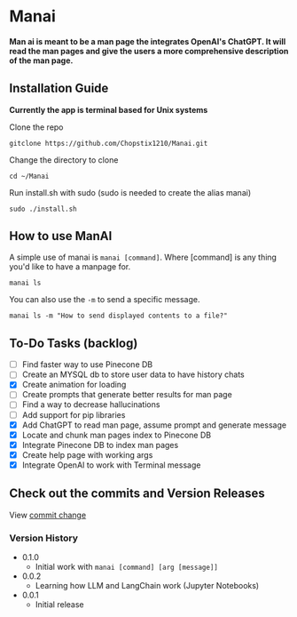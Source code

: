 # Manai 
#### Man ai is meant to be a man page the integrates OpenAI's ChatGPT. It will read the man pages and give the users a more comprehensive description of the man page. 

## Installation Guide

**Currently the app is terminal based for Unix systems**

Clone the repo 

```
gitclone https://github.com/Chopstix1210/Manai.git
```

Change the directory to clone 

```
cd ~/Manai
```

Run install.sh with sudo (sudo is needed to create the alias manai)

```
sudo ./install.sh
```

## How to use ManAI

A simple use of manai is `manai [command]`. Where [command] is any thing you'd like to have a manpage for. 

```
manai ls 
```

You can also use the `-m` to send a specific message. 

```
manai ls -m "How to send displayed contents to a file?"
```

## To-Do Tasks (backlog)

- [ ] Find faster way to use Pinecone DB
- [ ] Create an MYSQL db to store user data to have history chats
- [x] Create animation for loading 
- [ ] Create prompts that generate better results for man page 
- [ ] Find a way to decrease hallucinations 
- [ ] Add support for pip libraries
- [x] Add ChatGPT to read man page, assume prompt and generate message 
- [x] Locate and chunk man pages index to Pinecone DB
- [x] Integrate Pinecone DB to index man pages
- [x] Create help page with working args 
- [x] Integrate OpenAI to work with Terminal message 

## Check out the commits and Version Releases

View [commit change](https://github.com/Chopstix1210/Manai/commits/main)

### Version History

- 0.1.0
    - Initial work with `manai [command] [arg [message]]`
- 0.0.2 
    - Learning how LLM and LangChain work (Jupyter Notebooks)
- 0.0.1
    - Initial release

